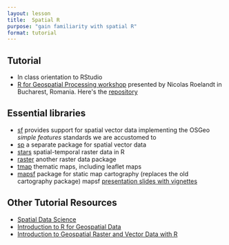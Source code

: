```yaml
---
layout: lesson
title:  Spatial R
purpose: "gain familiarity with spatial R"
format: tutorial
---
```


## Tutorial

- In class orientation to RStudio
- [R for Geospatial Processing workshop](https://bakaniko.github.io/FOSS4G2019_Geoprocessing_with_R_workshop/) presented by Nicolas Roelandt in Bucharest, Romania. Here's the [repository](https://github.com/Bakaniko/FOSS4G2019_Geoprocessing_with_R_workshop)

## Essential libraries

- [sf](https://r-spatial.github.io/sf/) provides support for spatial vector data implementing the OSGeo *simple features*  standards we are accustomed to
- [sp](https://cran.r-project.org/web/packages/sp) a separate package for spatial vector data
- [stars](https://r-spatial.github.io/stars/) spatial-temporal raster data in R
- [raster](https://cran.r-project.org/web/packages/raster) another raster data package
- [tmap](https://r-tmap.github.io/tmap/) thematic maps, including leaflet maps
- [mapsf](https://riatelab.github.io/mapsf/) package for static map cartography (replaces the old cartography package) mapsf [presentation slides with vignettes](https://rcarto.github.io/user2021)


## Other Tutorial Resources

- [Spatial Data Science](https://rspatial.org)
- [Introduction to R for Geospatial Data](https://datacarpentry.org/r-intro-geospatial/)
- [Introduction to Geospatial Raster and Vector Data with R](https://datacarpentry.org/r-raster-vector-geospatial/)
